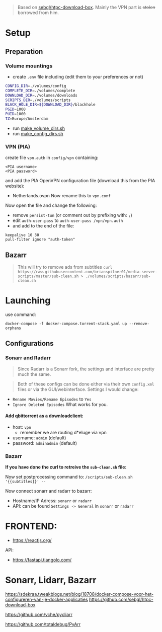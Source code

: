 > Based on [sebgl/htpc-download-box](https://github.com/sebgl/htpc-download-box).
> Mainly the VPN part is ~~stolen~~ borrowed from him.

# Setup

## Preparation

### Volume mountings

- create `.env` file including (edit them to your preferences or not)

```sh
CONFIG_DIR=./volumes/config
COMPLETE_DIR=./volumes/complete
DOWNLOAD_DIR=./volumes/downloads
SCRIPTS_DIR=./volumes/scripts
BLACK_HOLE_DIR=${DOWNLOAD_DIR}/blackhole
PGID=1000
PUID=1000
TZ=Europe/Amsterdam
```

- run [make_volume_dirs.sh](./make_volume_dirs.sh)
- run [make_config_dirs.sh](./make_config_dirs.sh)

### VPN (PIA)

create file `vpn.auth` in `config/vpn` containing:

```
<PIA username>
<PIA password>
```

and add the PIA OpenVPN configuration file (download this from the PIA website):

- Netherlands.ovpn
  Now rename this to `vpn.conf`

Now open the file and change the following:

- remove `persist-tun` (or comment out by prefixing with: `;`)
- edit `auth-user-pass` to `auth-user-pass /vpn/vpn.auth`
- and add to the end of the file:

```
keepalive 10 30
pull-filter ignore "auth-token"
```

## Bazarr

> This will try to remove ads from subtitles
> `curl https://raw.githubusercontent.com/brianspilner01/media-server-scripts/master/sub-clean.sh > ./volumes/scripts/bazarr/sub-clean.sh`

# Launching

use command:

```
docker-compose -f docker-compose.torrent-stack.yaml up --remove-orphans
```

## Configurations

### Sonarr and Radarr

> Since Radarr is a Sonarr fork, the settings and interface are pretty much the same.

> Both of these configs can be done either via their own `config.xml` files or via the GUI/webinterface.
> Settings I would change:

- `Rename Movies/Rename Episodes` to `Yes`
- `Ignore Deleted Episodes` What works for you.

#### Add qbittorrent as a downloadclient:

- host: `vpn`
  - remember we are routing d\*eluge via vpn
- username: `admin` (default)
- password: `adminadmin` (default)

### Bazarr

**If you have done the curl to retreive the `sub-clean.sh` file:**

Now set postprocessing command to: `/scripts/sub-clean.sh '{{subtitles}}' --`

Now connect sonarr and radarr to bazarr:

- Hostname/IP Adress: `sonarr` or `radarr`
- API: can be found `Settings -> General` in `sonarr` or `radarr`

# FRONTEND:

- https://reactjs.org/

API:

- https://fastapi.tiangolo.com/

# Sonarr, Lidarr, Bazarr

https://sdekraa.tweakblogs.net/blog/18708/docker-compose-voor-het-configureren-van-je-docker-applicaties
https://github.com/sebgl/htpc-download-box

https://github.com/vche/pycliarr

https://github.com/totaldebug/PyArr
